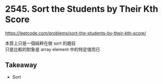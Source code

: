 # 2545. Sort the Students by Their Kth Score

<https://leetcode.com/problems/sort-the-students-by-their-kth-score/>

本質上只是一個純粹在做 sort 的題目  
只是比較的對象是 array element 中的特定值而已

## Takeaway

- Sort

